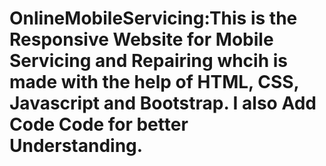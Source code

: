 # OnlineMobileServicing:This is the Responsive Website for Mobile Servicing and Repairing whcih is made with the help of HTML, CSS, Javascript and Bootstrap. I also Add Code Code for better Understanding.
